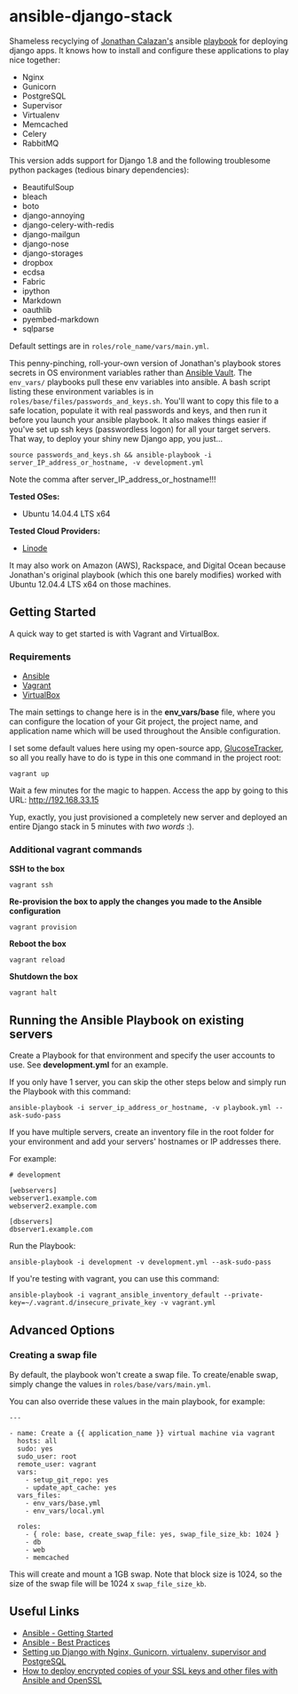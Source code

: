 ansible-django-stack
====================

Shameless recyclying of [Jonathan Calazan's](https://github.com/jcalazan) ansible [playbook](https://github.com/jcalazan/ansible-django-stack) for deploying django apps. It knows how to install and configure these applications to play nice together:
- Nginx
- Gunicorn
- PostgreSQL
- Supervisor
- Virtualenv
- Memcached
- Celery
- RabbitMQ

This version adds support for Django 1.8 and the following troublesome python packages (tedious binary dependencies):
- BeautifulSoup
- bleach
- boto
- django-annoying
- django-celery-with-redis
- django-mailgun
- django-nose
- django-storages
- dropbox
- ecdsa
- Fabric
- ipython
- Markdown
- oauthlib
- pyembed-markdown
- sqlparse

Default settings are in ```roles/role_name/vars/main.yml```.

This penny-pinching, roll-your-own version of Jonathan's playbook stores secrets in OS environment variables rather than [Ansible Vault](https://docs.ansible.com/playbooks_vault.html). The ```env_vars/``` playbooks pull these env variables into ansible. A bash script listing these environment variables is in ```roles/base/files/passwords_and_keys.sh```. You'll want to copy this file to a safe location, populate it with real passwords and keys, and then run it before you launch your ansible playbook. It also makes things easier if you've set up ssh keys (passwordless logon) for all your target servers. That way, to deploy your shiny new Django app, you just...

    source passwords_and_keys.sh && ansible-playbook -i server_IP_address_or_hostname, -v development.yml

Note the comma after server_IP_address_or_hostname!!!

**Tested OSes:** 
- Ubuntu 14.04.4 LTS x64

**Tested Cloud Providers:** 
- [Linode](linode.com)

It may also work on Amazon (AWS), Rackspace, and Digital Ocean because Jonathan's original playbook (which this one barely modifies) worked with Ubuntu 12.04.4 LTS x64 on those machines.

## Getting Started
A quick way to get started is with Vagrant and VirtualBox.

### Requirements
- [Ansible](http://docs.ansible.com/intro_installation.html)
- [Vagrant](http://www.vagrantup.com/downloads.html)
- [VirtualBox](https://www.virtualbox.org/wiki/Downloads)

The main settings to change here is in the **env_vars/base** file, where you can configure the location of your Git project, the project name, and application name which will be used throughout the Ansible configuration.

I set some default values here using my open-source app, [GlucoseTracker](https://github.com/jcalazan/glucose-tracker), so all you really have to do is type in this one command in the project root:
```
vagrant up
```

Wait a few minutes for the magic to happen.  Access the app by going to this URL: http://192.168.33.15

Yup, exactly, you just provisioned a completely new server and deployed an entire Django stack in 5 minutes with _two words_ :).

### Additional vagrant commands
**SSH to the box**
```
vagrant ssh
```

**Re-provision the box to apply the changes you made to the Ansible configuration**
```
vagrant provision
```

**Reboot the box**
```
vagrant reload
```

**Shutdown the box**
```
vagrant halt
```

## Running the Ansible Playbook on existing servers
Create a Playbook for that environment and specify the user accounts to use. See **development.yml** for an example.

If you only have 1 server, you can skip the other steps below and simply run the Playbook with this command:

```
ansible-playbook -i server_ip_address_or_hostname, -v playbook.yml --ask-sudo-pass
```

If you have multiple servers, create an inventory file in the root folder for your environment and add your servers' hostnames or IP addresses there.

For example:

```
# development

[webservers]
webserver1.example.com
webserver2.example.com

[dbservers]
dbserver1.example.com
```

Run the Playbook:

```
ansible-playbook -i development -v development.yml --ask-sudo-pass
```

If you're testing with vagrant, you can use this command:

```
ansible-playbook -i vagrant_ansible_inventory_default --private-key=~/.vagrant.d/insecure_private_key -v vagrant.yml
```

## Advanced Options

### Creating a swap file

By default, the playbook won't create a swap file.  To create/enable swap, simply change the values in `roles/base/vars/main.yml`. 

You can also override these values in the main playbook, for example:

```
---

- name: Create a {{ application_name }} virtual machine via vagrant
  hosts: all
  sudo: yes
  sudo_user: root
  remote_user: vagrant
  vars:
    - setup_git_repo: yes
    - update_apt_cache: yes
  vars_files:
    - env_vars/base.yml
    - env_vars/local.yml

  roles:
    - { role: base, create_swap_file: yes, swap_file_size_kb: 1024 }
    - db
    - web
    - memcached
```

This will create and mount a 1GB swap.  Note that block size is 1024, so the size of the swap file will be 1024 x `swap_file_size_kb`.

## Useful Links
- [Ansible - Getting Started](http://docs.ansible.com/intro_getting_started.html)
- [Ansible - Best Practices](http://docs.ansible.com/playbooks_best_practices.html)
- [Setting up Django with Nginx, Gunicorn, virtualenv, supervisor and PostgreSQL](http://michal.karzynski.pl/blog/2013/06/09/django-nginx-gunicorn-virtualenv-supervisor/)
- [How to deploy encrypted copies of your SSL keys and other files with Ansible and OpenSSL](http://www.calazan.com/how-to-deploy-encrypted-copies-of-your-ssl-keys-and-other-files-with-ansible-and-openssl/)

